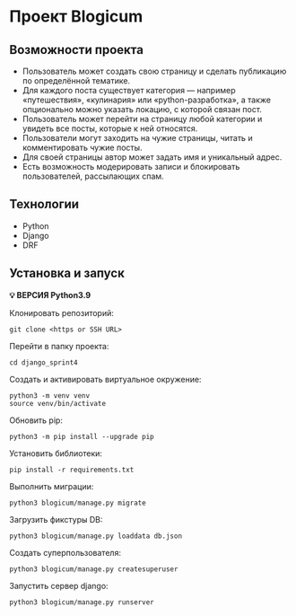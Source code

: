 # Проект Blogicum

## Возможности проекта
- Пользователь может создать свою страницу и сделать публикацию по определённой тематике.
- Для каждого поста существует категория — например «путешествия», «кулинария» или «python-разработка», а также опционально можно указать
локацию, с которой связан пост. 
- Пользователь может перейти на страницу любой категории и 
увидеть все посты, которые к ней относятся. 
- Пользователи могут заходить на чужие страницы, читать 
и комментировать чужие посты. 
- Для своей страницы автор может задать имя и уникальный адрес.
- Есть возможность модерировать записи и блокировать пользователей,
рассылающих спам.

##  Технологии
- Python 
- Django
- DRF

## Установка и запуск

**💡 ВЕРСИЯ Python3.9**

Клонировать репозиторий:
```
git clone <https or SSH URL>
```

Перейти в папку проекта:
```
cd django_sprint4
```
Создать и активировать виртуальное окружение:
```
python3 -m venv venv
source venv/bin/activate
```
Обновить pip:
```
python3 -m pip install --upgrade pip
```
Установить библиотеки:
```
pip install -r requirements.txt
```

Выполнить миграции:
```
python3 blogicum/manage.py migrate
```

Загрузить фикстуры DB:
```
python3 blogicum/manage.py loaddata db.json
```

Создать суперпользователя:
```
python3 blogicum/manage.py createsuperuser
```

Запустить сервер django:
```
python3 blogicum/manage.py runserver
```